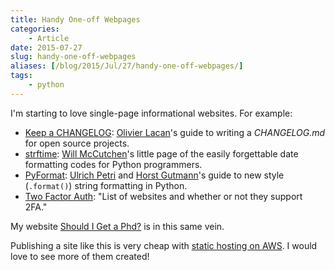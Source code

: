 ```yaml
---
title: Handy One-off Webpages
categories:
    - Article
date: 2015-07-27
slug: handy-one-off-webpages
aliases: [/blog/2015/Jul/27/handy-one-off-webpages/]
tags:
    - python
---
```


I'm starting to love single-page informational websites. For example:

* [Keep a CHANGELOG](http://keepachangelog.com): [Olivier Lacan](http://olivierlacan.com/ "Olivier Lacan")'s guide to writing a _CHANGELOG.md_ for open source projects.
* [strftime](http://strftime.org): [Will McCutchen](https://twitter.com/mccutchen "Will McCutchen (@mccutchen) | Twitter")'s little page of the easily forgettable date formatting codes for Python programmers.
* [PyFormat](http://pyformat.info): [Ulrich Petri](https://twitter.com/ulope "Ulrich Petri (@ulope) | Twitter") and [Horst Gutmann](https://github.com/zerok "zerok (Horst Gutmann) Âˇ GitHub")'s guide to new style (`.format()`) string formatting in Python.
* [Two Factor Auth](https://twofactorauth.org): "List of websites and whether or not they support 2FA."

My website [Should I Get a Phd?](http://shouldigetaphd.com) is in this same vein.

Publishing a site like this is very cheap with [static hosting on AWS](http://docs.aws.amazon.com/AmazonS3/latest/dev/WebsiteHosting.html). I would love to see more of them created!